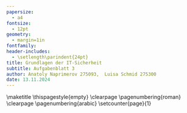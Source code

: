 ```yaml
---
papersize:
  - a4
fontsize:
  - 12pt
geometry:
  - margin=1in
fontfamily: 
header-includes:
  - \setlength\parindent{24pt}
title: Grundlagen der IT-Sicherheit
subtitle: Aufgabenblatt 3
author: Anatoly Naprimerov 275093,  Luisa Schmid 275300
date: 13.11.2024
---
```

\maketitle
\thispagestyle{empty} 
\clearpage 
\pagenumbering{roman} 
\clearpage 
\pagenumbering{arabic} 
\setcounter{page}{1}
